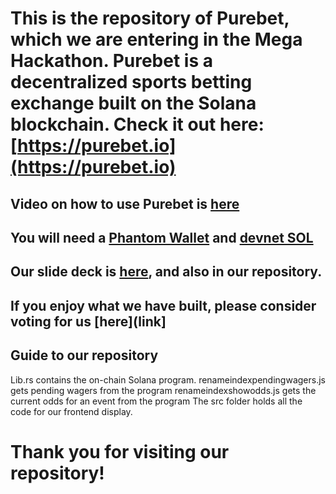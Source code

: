 # This is the repository of Purebet, which we are entering in the Mega Hackathon. Purebet is a decentralized sports betting exchange built on the Solana blockchain. Check it out here: [https://purebet.io](https://purebet.io) 
## Video on how to use Purebet is [here](link)
## You will need a [Phantom Wallet](https://phantom.app) and [devnet SOL](https://solfaucet.com)
## Our slide deck is [here](link), and also in our repository.
## If you enjoy what we have built, please consider voting for us [here](link]
## Guide to our repository
Lib.rs contains the on-chain Solana program.
renameindexpendingwagers.js gets pending wagers from the program
renameindexshowodds.js gets the current odds for an event from the program
The src folder holds all the code for our frontend display. 
# Thank you for visiting our repository!
